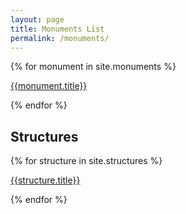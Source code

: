 ```yaml
---
layout: page
title: Monuments List
permalink: /monuments/
---
```


{% for monument in site.monuments %}
  <p><a href="{{site.baseurl}}{{monument.permalink}}">
      {{monument.title}}</a></p>
{% endfor %}

## Structures

{% for structure in site.structures %}
  <p><a href="{{site.baseurl}}{{structure.permalink}}">
      {{structure.title}}</a></p>
{% endfor %}
